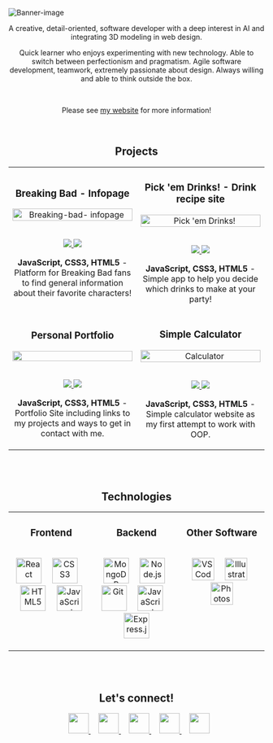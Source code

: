 ![Banner-image](https://github.com/Ethodeus/readme-logos/blob/master/GitHub%20Profile/banner-svg2.svg)

<p align="Center">
	A creative, detail-oriented, software developer with a deep interest in AI and integrating 3D modeling in web design.
</p>
<p align="Center">
	Quick learner who enjoys experimenting with new technology. Able to switch between perfectionism and pragmatism. Agile
	software development, teamwork, extremely passionate about design. Always willing and able to think outside the box.
</p>
<br />
<p align="center">Please see <a href="https://sebastianospina.netlify.app">my website</a> for more information!</p>
<br />

<!-- PROJECTS -->

<h2 align="center" color="white">Projects</h2>
<div align="center">
<table><tr><td width="50%">
<h3 align="center" color="white">Breaking Bad - Infopage</h2>
<div align="center" >  
<a href='https://ethodeus.github.io/breaking-bad-info-page/'>
	<img src="https://github.com/Ethodeus/readme-logos/blob/master/GitHub%20Profile/Project-images/Breaking-bad/ezgif.com-gif-maker.gif" alt="Breaking-bad-		infopage" height="100%" />
</a>
<br>
<br>
<p>
<a href="https://github.com/Ethodeus/breaking-bad-info-page" target="_blank">
    <img src="https://img.shields.io/badge/Repo-lightgrey?style=for-the-badge&logo=github"/>
  </a>  
  <a href="https://ethodeus.github.io/breaking-bad-info-page/" target="_blank">
    <img src="https://img.shields.io/badge/-website-green?style=for-the-badge&color=0CA4BD"/>
  </a>	
</p>
 <p><strong>JavaScript, CSS3, HTML5</strong> - Platform for Breaking Bad fans to find general information about their favorite characters!</p>
</div>
</td><td width="50%">
<h3 align="center" color="white">Pick 'em Drinks! - Drink recipe site</h2>
<div align="center" >  
<a href='https://ethodeus.github.io/pick-em-drinks-project/'>
	<img src="https://github.com/Ethodeus/readme-logos/blob/master/GitHub%20Profile/Project-images/Pick%20'em%20Drinks!/ezgif.com-gif-maker.gif" alt="Pick 'em Drinks!" height="100%" />
</a>
<br>
<br>
<p>
<a href="https://github.com/Ethodeus/pick-em-drinks-project" target="_blank">
    <img src="https://img.shields.io/badge/Repo-lightgrey?style=for-the-badge&logo=github"/>
  </a>  
  <a href="https://ethodeus.github.io/pick-em-drinks-project/" target="_blank">
    <img src="https://img.shields.io/badge/-website-green?style=for-the-badge&color=0CA4BD"/>
  </a>	
</p>
 <p><strong>JavaScript, CSS3, HTML5</strong> - Simple app to help you decide which drinks to make at your party!</p>
</div>
<tr><td width="50%">
<h3 align="center" color="white">Personal Portfolio</h2>
<div align="center" >  
<a href='https://sebastianospina.netlify.app'>
	<img src="https://github.com/Ethodeus/readme-logos/blob/master/GitHub%20Profile/Project-images/Porfolio/ezgif.com-gif-maker%20(1).gif" height="100%" />
</a>
<br>
<br>
<p>
<a href="https://github.com/Ethodeus/ethodeus.github.io" target="_blank">
    <img src="https://img.shields.io/badge/Repo-lightgrey?style=for-the-badge&logo=github"/>
  </a>  
  <a href="https://sebastianospina.netlify.app" target="_blank">
    <img src="https://img.shields.io/badge/-website-green?style=for-the-badge&color=0CA4BD"/>
  </a>	
</p>
 <p><strong>JavaScript, CSS3, HTML5</strong> - Portfolio Site including links to my projects and ways to get in contact with me.</p>
</div>
</td><td width="50%">
<h3 align="center" color="white">Simple Calculator</h2>
<div align="center" >  
<a href='https://ethodeus.github.io/simple-calculator-project/'>
	<img src="https://github.com/Ethodeus/readme-logos/blob/master/GitHub%20Profile/Project-images/Calculator/ezgif.com-gif-maker.gif" alt="Calculator" height="100%" />
</a>
<br>
<br>
<p>
<a href="https://github.com/Ethodeus/simple-calculator-project" target="_blank">
    <img src="https://img.shields.io/badge/Repo-lightgrey?style=for-the-badge&logo=github"/>
  </a>  
  <a href="https://ethodeus.github.io/simple-calculator-project/" target="_blank">
    <img src="https://img.shields.io/badge/-website-green?style=for-the-badge&color=0CA4BD"/>
  </a>	
</p>
 <p><strong>JavaScript, CSS3, HTML5</strong> - Simple calculator website as my first attempt to work with OOP.</p>
</div>	
</td></tr>	
</td></tr></table>
</div>
<br />
<br />

<!-- TECHNOLOGIES -->
 
<h2 align="center" color="white">Technologies</h2>

<div align="center">
<table><tr><td valign="top" width="33.3333%">

<h3 align="center" color="white">Frontend</h2>
	<br>
<div align="center" >  
<img src="https://github.com/Ethodeus/readme-logos/blob/master/GitHub%20Profile/Tech%20Skills/react.svg" alt="React" height="50" />
	&nbsp&nbsp&nbsp
<img  src="https://github.com/Ethodeus/readme-logos/blob/master/GitHub%20Profile/Tech%20Skills/css3-alt.svg" alt="CSS3" height="50" />
	&nbsp&nbsp&nbsp
<img  src="https://github.com/Ethodeus/readme-logos/blob/master/GitHub%20Profile/Tech%20Skills/html5.svg" alt="HTML5" height="50" />
	&nbsp&nbsp&nbsp
<img  src="https://github.com/Ethodeus/readme-logos/blob/master/GitHub%20Profile/Tech%20Skills/js-square.svg" alt="JavaScript" height="50" />  
</div>

</td><td valign="top" width="33.3333%">

<h3 align="center" color="white">Backend</h2>
	<br>
<div align="center">
	&nbsp
<img  src="https://github.com/Ethodeus/readme-logos/blob/master/GitHub%20Profile/Tech%20Skills/mongodb.svg" alt="MongoDB" height="50" />  
	&nbsp&nbsp&nbsp
<img  src="https://github.com/Ethodeus/readme-logos/blob/master/GitHub%20Profile/Tech%20Skills/node-js.svg" alt="Node.js" height="50" /> 
	&nbsp&nbsp&nbsp
<img  src="https://github.com/Ethodeus/readme-logos/blob/master/GitHub%20Profile/Tech%20Skills/git-alt.svg" alt="Git" height="50" />  
	&nbsp&nbsp&nbsp
<img  src="https://github.com/Ethodeus/readme-logos/blob/master/GitHub%20Profile/Tech%20Skills/js-square.svg" alt="JavaScript" height="50" /> 
	&nbsp&nbsp&nbsp
<img  src="https://github.com/Ethodeus/readme-logos/blob/master/GitHub%20Profile/Tech%20Skills/expressjs-icon.svg" alt="Express.js" height="50" />
	<br>
	<br>
	
</div>
	
</td><td valign="top" width="33.3333%">
	
<h3 align="center" color="white">Other Software</h2>
	<br>
<div align="center">
	&nbsp
<img  src="https://github.com/Ethodeus/readme-logos/blob/master/GitHub%20Profile/Tech%20Skills/visual%20studio%20code-687.svg" alt="VS Code" height="44" />  
	&nbsp&nbsp&nbsp
<img  src="https://github.com/Ethodeus/readme-logos/blob/master/GitHub%20Profile/Tech%20Skills/cdnlogo.com_illustrator.svg" alt="Illustrator" height="44" /> 
	&nbsp&nbsp&nbsp
<img  src="https://github.com/Ethodeus/readme-logos/blob/master/GitHub%20Profile/Tech%20Skills/cdnlogo.com_photoshop.svg" alt="Photoshop" height="44" />   
	
</div>

</td></tr></table>
</div>

</br>
</br>
<!-- CONTACT -->

<h2 align="center" color="white">Let's connect!</h2>
<p align="center">
	<a href="https://twitter.com/dev_ethos" target="_blank">
		<img
			src="https://github.com/Ethodeus/readme-logos/blob/master/GitHub%20Profile/Social%20media%20Icons/twitter.svg"
			width="40px"
			style="padding-left: 10px"
		/>
	</a>
	&nbsp&nbsp&nbsp
	<a href="https://angel.co/u/sc-ospc" target="_blank">
		<img
			src="https://github.com/Ethodeus/readme-logos/blob/master/GitHub%20Profile/Social%20media%20Icons/angellist.svg"
			width="40px"
		/>
	</a>
	&nbsp&nbsp&nbsp
	<a href="https://www.behance.net/blackintsub" target="_blank">
		<img
			src="https://github.com/Ethodeus/readme-logos/blob/master/GitHub%20Profile/Social%20media%20Icons/behance.svg"
			width="40px"
		/>
	</a>
	&nbsp&nbsp&nbsp
	<a href="https://www.linkedin.com/in/sebastianocospina/" target="_blank">
		<img
			src="https://github.com/Ethodeus/readme-logos/blob/master/GitHub%20Profile/Social%20media%20Icons/linkedin-in.svg"
			width="40px"
		/>
	</a>
	&nbsp&nbsp&nbsp
	<a href="github.com/Ethodeus" target="_blank">
		<img
			src="https://github.com/Ethodeus/readme-logos/blob/master/GitHub%20Profile/Tech%20Skills/github.svg"
			width="40px"
		/>
	</a>
</p>
